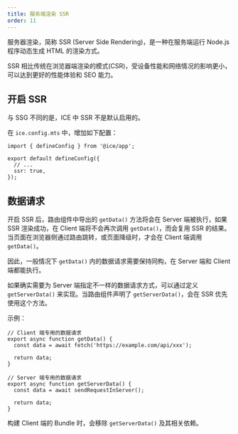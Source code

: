 ```yaml
---
title: 服务端渲染 SSR
order: 11
---
```


服务器渲染，简称 SSR (Server Side Rendering)，是一种在服务端运行 Node.js 程序动态生成 HTML 的渲染方式。

SSR 相比传统在浏览器端渲染的模式(CSR)，受设备性能和网络情况的影响更小，可以达到更好的性能体验和 SEO 能力。

## 开启 SSR

与 SSG 不同的是，ICE 中 SSR 不是默认启用的。

在 `ice.config.mts` 中，增加如下配置：

```tsx
import { defineConfig } from '@ice/app';

export default defineConfig({
  // ...
  ssr: true,
});
```

## 数据请求

开启 SSR 后，路由组件中导出的 `getData()` 方法将会在 Server 端被执行，如果 SSR 渲染成功，在 Client 端将不会再次调用 `getData()`，而会复用 SSR 的结果。当页面在浏览器侧通过路由跳转，或页面降级时，才会在 Client 端调用 `getData()`。

因此，一般情况下 `getData()` 内的数据请求需要保持同构，在 Server 端和 Client 端都能执行。

如果确实需要为 Server 端指定不一样的数据请求方式，可以通过定义 `getServerData()` 来实现。当路由组件声明了 `getServerData()`，会在 SSR 优先使用这个方法。

示例：

```tsx
// Client 端专用的数据请求
export async function getData() {
  const data = await fetch('https://example.com/api/xxx');

  return data;
}

// Server 端专用的数据请求
export async function getServerData() {
  const data = await sendRequestInServer();

  return data;
}
```

构建 Client 端的 Bundle 时，会移除 `getServerData()` 及其相关依赖。

